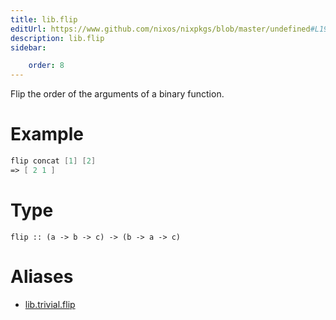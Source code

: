 ```yaml
---
title: lib.flip
editUrl: https://www.github.com/nixos/nixpkgs/blob/master/undefined#L198C10
description: lib.flip
sidebar:

    order: 8
---
```


Flip the order of the arguments of a binary function.

# Example

```nix
flip concat [1] [2]
=> [ 2 1 ]
```

# Type

```
flip :: (a -> b -> c) -> (b -> a -> c)
```


# Aliases

- [lib.trivial.flip](/nix-doc-comments/reference/lib/trivial/lib-trivial-flip)


